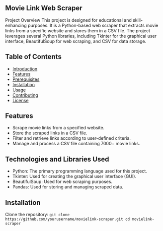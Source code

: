 ## Movie Link Web Scraper
Project Overview
This project is designed for educational and skill-enhancing purposes. It is a Python-based web scraper that extracts movie links from a specific website and stores them in a CSV file. The project leverages several Python libraries, including Tkinter for the graphical user interface, BeautifulSoup for web scraping, and CSV for data storage.

## Table of Contents
- [Introduction](#introduction)
- [Features](#features)
- [Prerequisites](#prerequisites)
- [Installation](#installation)
- [Usage](#usage)
- [Contributing](#contributing)
- [License](#license)

## Features
- Scrape movie links from a specified website.
- Store the scraped links in a CSV file.
- Filter and retrieve links according to user-defined criteria.
- Manage and process a CSV file containing 7000+ movie links.

## Technologies and Libraries Used
- Python: The primary programming language used for this project.
- Tkinter: Used for creating the graphical user interface (GUI).
- BeautifulSoup: Used for web scraping purposes.
- Pandas: Used for storing and managing scraped data.

## Installation
Clone the repository:
`git clone https://github.com/yourusername/movielink-scraper.git
cd movielink-scraper`

